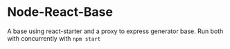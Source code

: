 # Node-React-Base
A base using react-starter and a proxy to express generator base. 
Run both with concurrently with 
`npm start` 
